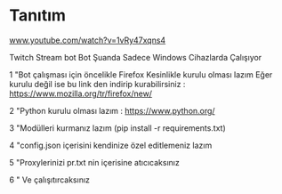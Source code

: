 # Tanıtım 

www.youtube.com/watch?v=1vRy47xqns4

Twitch Stream bot 
Bot Şuanda Sadece Windows Cihazlarda Çalışıyor

1 "Bot çalışması için öncelikle Firefox Kesinlikle kurulu olması lazım Eğer kurulu değil ise bu link den indirip kurabilirsiniz : https://www.mozilla.org/tr/firefox/new/

2 "Python kurulu olması lazım : https://www.python.org/

3 "Modülleri kurmanız lazım (pip install -r requirements.txt)

4 "config.json içerisini kendinize özel editlemeniz lazım

5 "Proxylerinizi pr.txt nin içerisine atıcıcaksınız

6 " Ve çalışıtırcaksınız


